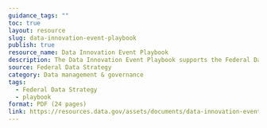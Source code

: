 ```yaml
---
guidance_tags: ""
toc: true
layout: resource
slug: data-innovation-event-playbook
publish: true
resource_name: Data Innovation Event Playbook
description: The Data Innovation Event Playbook supports the Federal Data Strategy by helping agencies host events to strengthen stakeholder engagement for data-related efforts.
source: Federal Data Strategy
category: Data management & governance
tags:
  - Federal Data Strategy
  - playbook
format: PDF (24 pages)
link: https://resources.data.gov/assets/documents/data-innovation-event-playbook.pdf
---
```

